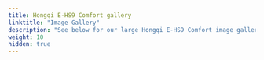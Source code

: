 ```yaml
---
title: Hongqi E-HS9 Comfort gallery
linktitle: "Image Gallery"
description: "See below for our large Hongqi E-HS9 Comfort image gallery. Click pictures for high-resolution versions."
weight: 10
hidden: true
---
```

<!-- markdownlint-disable MD033 -->
<object type="image/svg+xml" data="../modelnavigation.svg"></object>
<div class="pswp-gallery pswp-grid-container" id ="my-gallery">
<div class="pswp-grid-item">
<a href="https://media.evkx.net/multimedia/models/hongqi/e-hs9/e-hs9_comfort/exterior_1.jpg"
data-pswp-src="https://media.evkx.net/multimedia/models/hongqi/e-hs9/e-hs9_comfort/exterior_1.jpg"
data-pswp-width="3000"
data-pswp-height="1757" 
target="_blank">
<img src="https://media.evkx.net/multimedia/models/hongqi/e-hs9/e-hs9_comfort/exterior_1_xst.jpg" alt="Hongqi E-HS9 Comfort" width="200px" height="0px" />
</a>
</div>
<div class="pswp-grid-item">
<a href="https://media.evkx.net/multimedia/models/hongqi/e-hs9/e-hs9_comfort/exterior_2.jpg"
data-pswp-src="https://media.evkx.net/multimedia/models/hongqi/e-hs9/e-hs9_comfort/exterior_2.jpg"
data-pswp-width="3000"
data-pswp-height="2191" 
target="_blank">
<img src="https://media.evkx.net/multimedia/models/hongqi/e-hs9/e-hs9_comfort/exterior_2_xst.jpg" alt="Hongqi E-HS9 Comfort" width="200px" height="0px" />
</a>
</div>
<div class="pswp-grid-item">
<a href="https://media.evkx.net/multimedia/models/hongqi/e-hs9/e-hs9_comfort/exterior_3.jpg"
data-pswp-src="https://media.evkx.net/multimedia/models/hongqi/e-hs9/e-hs9_comfort/exterior_3.jpg"
data-pswp-width="1760"
data-pswp-height="820" 
target="_blank">
<img src="https://media.evkx.net/multimedia/models/hongqi/e-hs9/e-hs9_comfort/exterior_3_xst.jpg" alt="Hongqi E-HS9 Comfort" width="200px" height="0px" />
</a>
</div>
<div class="pswp-grid-item">
<a href="https://media.evkx.net/multimedia/models/hongqi/e-hs9/e-hs9_comfort/exterior_4.jpg"
data-pswp-src="https://media.evkx.net/multimedia/models/hongqi/e-hs9/e-hs9_comfort/exterior_4.jpg"
data-pswp-width="1137"
data-pswp-height="758" 
target="_blank">
<img src="https://media.evkx.net/multimedia/models/hongqi/e-hs9/e-hs9_comfort/exterior_4_xst.jpg" alt="Hongqi E-HS9 Comfort" width="200px" height="0px" />
</a>
</div>
<div class="pswp-grid-item">
<a href="https://media.evkx.net/multimedia/models/hongqi/e-hs9/e-hs9_comfort/headlights_1.jpg"
data-pswp-src="https://media.evkx.net/multimedia/models/hongqi/e-hs9/e-hs9_comfort/headlights_1.jpg"
data-pswp-width="851"
data-pswp-height="686" 
target="_blank">
<img src="https://media.evkx.net/multimedia/models/hongqi/e-hs9/e-hs9_comfort/headlights_1_xst.jpg" alt="Hongqi E-HS9 Comfort" width="200px" height="0px" />
</a>
</div>
<div class="pswp-grid-item">
<a href="https://media.evkx.net/multimedia/models/hongqi/e-hs9/e-hs9_comfort/interior_1.jpg"
data-pswp-src="https://media.evkx.net/multimedia/models/hongqi/e-hs9/e-hs9_comfort/interior_1.jpg"
data-pswp-width="1760"
data-pswp-height="686" 
target="_blank">
<img src="https://media.evkx.net/multimedia/models/hongqi/e-hs9/e-hs9_comfort/interior_1_xst.jpg" alt="Hongqi E-HS9 Comfort" width="200px" height="0px" />
</a>
</div>
<div class="pswp-grid-item">
<a href="https://media.evkx.net/multimedia/models/hongqi/e-hs9/e-hs9_comfort/main_1.jpg"
data-pswp-src="https://media.evkx.net/multimedia/models/hongqi/e-hs9/e-hs9_comfort/main_1.jpg"
data-pswp-width="3000"
data-pswp-height="2050" 
target="_blank">
<img src="https://media.evkx.net/multimedia/models/hongqi/e-hs9/e-hs9_comfort/main_1_xst.jpg" alt="Hongqi E-HS9 Comfort" width="200px" height="0px" />
</a>
</div>
<div class="pswp-grid-item">
<a href="https://media.evkx.net/multimedia/models/hongqi/e-hs9/e-hs9_comfort/screens_1.jpg"
data-pswp-src="https://media.evkx.net/multimedia/models/hongqi/e-hs9/e-hs9_comfort/screens_1.jpg"
data-pswp-width="3000"
data-pswp-height="1800" 
target="_blank">
<img src="https://media.evkx.net/multimedia/models/hongqi/e-hs9/e-hs9_comfort/screens_1_xst.jpg" alt="Hongqi E-HS9 Comfort" width="200px" height="0px" />
</a>
</div>
</div>
<script type="module">
  import PhotoSwipeLightbox from '/js/photoswipe-lightbox.esm.js';
    const lightbox = new PhotoSwipeLightbox({
       gallery: '#my-gallery',
        children: 'a',
        pswpModule: () => import('/js/photoswipe.esm.js')
    });
lightbox.init();
</script>
